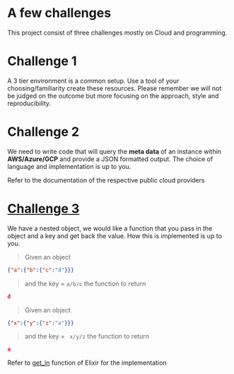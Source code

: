 # A few challenges

This project consist of three challenges mostly on Cloud and programming. 


# Challenge 1

A 3 tier environment is a common setup. Use a tool of your choosing/familiarity create these resources. Please remember we will not be judged on the outcome but more focusing on the approach, style and reproducibility.

# Challenge 2

We need to write code that will query the **meta data** of an instance within **AWS/Azure/GCP** and provide a JSON formatted output. The choice of language and implementation is up to you.

Refer to the documentation of the respective public cloud providers 

# [Challenge 3](https://github.com/senthilkm/challenges/tree/main/challenge3)

We have a nested object, we would like a function that you pass in the object and a key and get back the value. How this is implemented is up to you. 

 >  Given an object 
```json
{"a":{"b":{"c":"d"}}}
```
 > and the  key =
 `` a/b/c `` 
 the function to return 
 ```json 
 d
 ```
 >  Given an object 
```json
{"x":{"y":{"z":"a"}}}
```
 > and the  key =
 `` x/y/z`` 
 the function to return 
 ```json 
 a
 ```

 Refer to  [get_in](https://hexdocs.pm/elixir/master/Kernel.html#get_in/2) function of Elixir for the implementation

